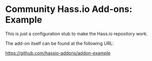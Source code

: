 # Community Hass.io Add-ons: Example

This is just a configuration stub to make the Hass.io repository work.

The add-on itself can be found at the following URL:

<https://github.com/hassio-addons/addon-example>
